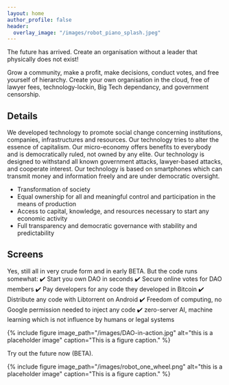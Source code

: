 ```yaml
---
layout: home
author_profile: false
header:
  overlay_image: "/images/robot_piano_splash.jpeg"
---
```


The future has arrived. Create an organisation without a leader that physically does not exist!


Grow a community, make a profit, make decisions, conduct votes, and free yourself of hierarchy. 
Create your own organisation in the cloud, free of lawyer fees, technology-lockin, Big Tech dependancy, and government censorship.


## Details
We developed technology to promote social change concerning institutions, companies, infrastructures and resources.
Our technology tries to alter the essence of capitalism. Our micro-economy offers benefits to everybody and is democratically ruled, not owned by any elite.
Our technology is designed to withstand all known government attacks, lawyer-based attacks, and cooperate interest.
Our technology is based on smartphones which can transmit money and information freely and are under democratic oversight. 

- Transformation of society
- Equal ownership for all and meaningful control and participation in the means of production
- Access to capital, knowledge, and resources necessary to start any economic activity
- Full transparency and democratic governance with stability and predictability

## Screens

Yes, still all in very crude form and in early BETA. But the code runs somewhat:
:heavy_check_mark: Start you own DAO in seconds
:heavy_check_mark: Secure online votes for DAO members
:heavy_check_mark: Pay developers for any code they developed in Bitcoin
:heavy_check_mark: Distribute any code with Libtorrent on Android
:heavy_check_mark: Freedom of computing, no Google permission needed to inject any code
:heavy_check_mark: zero-server AI, machine learning which is not influence by humans or legal systems

{% include figure image_path="/images/DAO-in-action.jpg" alt="this is a placeholder image" caption="This is a figure caption." %}

Try out the future now (BETA).

{% include figure image_path="/images/robot_one_wheel.png" alt="this is a placeholder image" caption="This is a figure caption." %}
